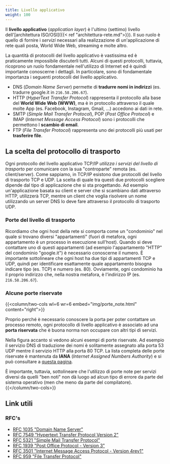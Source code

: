 ```yaml
---
title: Livello applicativo
weight: 100
---
```


Il **livello applicativo** (*application layer*) è l'ultimo (settimo) livello dell'[architettura ISO/OSI]({{< ref "architettura-rete.md">}}). Il suo ruolo è quello di fornire i *servizi* necessari alla realizzazione di un'applicazione di rete quali posta, World Wide Web, streaming e molte altro.

La quantità di protocolli del livello applicativo è vastissima ed è praticamente impossibile discuterli tutti. Alcuni di questi protocolli, tuttavia, ricoprono un ruolo fondamentale nell'utilizzo di Internet ed è quindi importante conoscerne i dettagli. In particolare, sono di fondamentale importanza i seguenti protocolli del livello applicativo.

* DNS (*Domain Name Server*) permette di **tradurre nomi in indirizzi** (es. tradurre google.it  in `216.58.206.67`).
* HTTP (*HyperText Transfer Protocol*) rappresenta il protocollo alla base del **World Wide Web (WWW)**, ma è in protocollo attraverso il quale molte App (es. Facebook, Instagram, Gmail, ...) accedono ai dati in rete.
* SMTP (*Simple Mail Transfer Protocol*), POP (*Post Office Protocol*) e IMAP (*Internet Message Access Protocol*) sono i protocolli che permettono l **scambio di email**.
* FTP (*File Transfer Protocol*) rappresenta uno dei protocolli più usati per **trasferire file**.

## La scelta del protocollo di trasporto
Ogni protocollo del livello applicativo TCP/IP *utilizza i servizi del livello di trasporto* per comunicare con la sua "controparte" remota (es. client/server). Come sappiamo, in TCP/IP esistono due protocolli del livello di trasporto TCP e UDP. La scelta di quale tra questi due protocolli scegliere dipende dal tipo di applicazione che si sta progettando. Ad esempio un'applicazione basata su client e server che si scambiano dati attraverso HTTP, utilizzerà TCP, mentre un client che voglia risolvere un nome utilizzando un server DNS lo deve fare attraverso il protocollo di trasporto UDP.

### Porte del livello di trasporto
Ricordiamo che ogni host della rete si comporta come un "condominio" nel quale si trovano diversi "appartamenti" (fuori di metafora, ogni appartamento è un processo in esecuzione sull'host). Quando si deve contattare uno di questi appartamenti (ad esempio l'appartamento "HTTP" del condominio "google.it") è necessario conoscerne il numero. È importante sottolineare che ogni host ha due tipi di appartamenti TCP e UDP, quindi per identificare esattamente quale appartamento bisogna indicare tipo (es. TCP) e numero (es. 80). Ovviamente, ogni condominio ha il proprio indirizzo che, nella nostra metafora, è l'indirizzo IP (es. `216.58.206.67`).

### Alcune porte riservate
{{<column/two-cols wl=6 wr=6 embed="img/porte_note.html" content="right">}}


Proprio perché è necessario conoscere la porta per poter contattare un processo remoto, ogni protocollo di livello applicativo è associato ad una **porta riservata** che è buona norma non occupare con altri tipi di servizi. 

Nella figura accanto si vedono alcuni esempi di porte riservate. Ad esempio il servizio DNS di traduzione dei nomi è solitamente assegnato alla porta 53 UDP mentre il servizio HTTP alla porta 80 TCP. La lista completa delle porte riservate è mantenuta da **IANA** (*Internet Assigned Numbers Authority*) e si può consultare a [questa pagina](https://www.iana.org/assignments/service-names-port-numbers/service-names-port-numbers.xhtml).

È importante, tuttavia, sottolineare che l'utilizzo di porte note per servizi diversi da quelli "ben noti" non dà luogo ad alcun tipo di errore da parte del sistema operativo (men che meno da parte del compilatore).
{{</column/two-cols>}}


## Link utili

### RFC's

* [RFC 1035 "Domain Name Server"](https://datatracker.ietf.org/doc/html/rfc1035)
* [RFC 7549 "Hypertext Transfer Protocol Version 2"](https://datatracker.ietf.org/doc/html/rfc7549)
* [RFC 5321 "Simple Mail Transfer Protocol"](https://datatracker.ietf.org/doc/html/rfc5321)
* [RFC 1939 "Post Office Protocol - Version 3"](https://datatracker.ietf.org/doc/html/rfc1939)
* [RFC 3501 "Internet Message Access Protocol - Version 4rev1"](https://datatracker.ietf.org/doc/html/rfc3501)
* [RFC 959 "File Transfer Protocol"](https://datatracker.ietf.org/doc/html/rfc959)